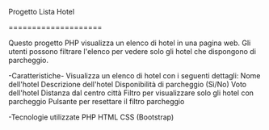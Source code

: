 Progetto Lista Hotel

====================

Questo progetto PHP visualizza un elenco di hotel in una pagina web. Gli utenti possono filtrare l'elenco per vedere solo gli hotel che dispongono di parcheggio.

-Caratteristiche-
  Visualizza un elenco di hotel con i seguenti dettagli:
    Nome dell'hotel
    Descrizione dell'hotel
    Disponibilità di parcheggio (Sì/No)
    Voto dell'hotel
    Distanza dal centro città
    Filtro per visualizzare solo gli hotel con parcheggio
    Pulsante per resettare il filtro parcheggio


-Tecnologie utilizzate
  PHP
  HTML
  CSS (Bootstrap)